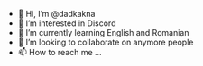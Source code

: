 - 👋 Hi, I’m @dadkakna
- 👀 I’m interested in Discord
- 🌱 I’m currently learning English and Romanian
- 💞️ I’m looking to collaborate on anymore people
- 📫 How to reach me ...

<!---
dadkakna/dadkakna is a ✨ special ✨ repository because its `README.md` (this file) appears on your GitHub profile.
You can click the Preview link to take a look at your changes.
--->
